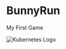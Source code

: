 # BunnyRun
My First Game

![Kubernetes Logo](https://github.com/adjeddou/BunnyRun/blob/master/k8s%20ingress%20.png)
